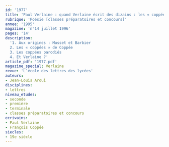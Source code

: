 ```yaml
---
id: '1977'
title: 'Paul Verlaine : quand Verlaine écrit des dizains : les « coppées »'
rubrique: 'Poésie [classes préparatoires et concours]'
annee: '1995'
magazine: 'n°14 juillet 1996'
pages: '14'
description: 
  '1. Aux origines : Musset et Barbier
  2. Les « coppées » de Coppée
  3. Les coppées parodiés
  4. Et Verlaine ?'
article_pdf: '1977.pdf'
magazine_special: Verlaine
revue: 'L’école des lettres des lycées'
auteurs:
- Jean-Louis Aroui
disciplines:
- lettres
niveau_etudes:
- seconde
- première
- terminale
- classes préparatoires et concours
ecrivains:
- Paul Verlaine
- François Coppée
siecles:
- 19e siècle
---
```

